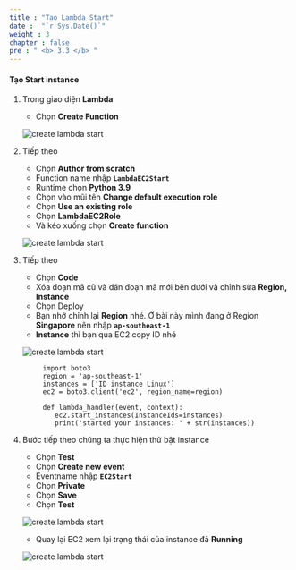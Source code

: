 ```yaml
---
title : "Tạo Lambda Start"
date :  "`r Sys.Date()`" 
weight : 3
chapter : false
pre : " <b> 3.3 </b> "
---
```


#### Tạo Start instance

1. Trong giao diện **Lambda**

   - Chọn **Create Function**
  
   ![create lambda start](/images/4-CreateLambda/2LambdaStart/0011.png?width=90pc)

2. Tiếp theo

   - Chọn **Author from scratch**
   - Function name nhập **```LambdaEC2Start```**
   - Runtime chọn **Python 3.9**
   - Chọn vào mũi tên **Change default execution role**
   - Chọn **Use an existing role**
   - Chọn **LambdaEC2Role**
   - Và kéo xuống chọn **Create function**

   ![create lambda start](/images/4-CreateLambda/2LambdaStart/0012.png?width=90pc)


3. Tiếp theo

   - Chọn **Code**
   - Xóa đoạn mã cũ và dán đoạn mã mới bên dưới và chỉnh sửa **Region, Instance**
   - Chọn Deploy
   - Bạn nhớ chỉnh lại **Region** nhé. Ở bài này mình đang ở Region **Singapore** nên nhập **```ap-southeast-1```**
   - **Instance** thì bạn qua EC2 copy ID nhé

   ![create lambda start](/images/4-CreateLambda/2LambdaStart/0013.png?width=90pc)


            import boto3
            region = 'ap-southeast-1'
            instances = ['ID instance Linux']
            ec2 = boto3.client('ec2', region_name=region)

            def lambda_handler(event, context):
               ec2.start_instances(InstanceIds=instances)
               print('started your instances: ' + str(instances))
         

4. Bước tiếp theo chúng ta thực hiện thử bật instance

   - Chọn **Test**
   - Chọn **Create new event**
   - Eventname nhập **```EC2Start```**
   - Chọn **Private**
   - Chọn **Save**
   - Chọn **Test**

   ![create lambda start](/images/4-CreateLambda/2LambdaStart/0014.png?width=90pc)


   - Quay lại EC2 xem lại trạng thái của instance đã **Running**

   ![create lambda start](/images/4-CreateLambda/2LambdaStart/0015.png?width=90pc)